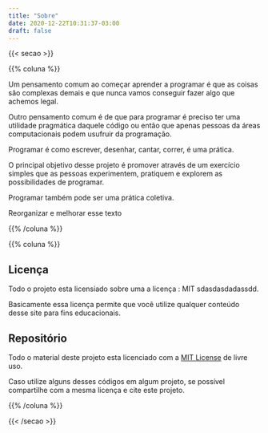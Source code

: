 ```yaml
---
title: "Sobre"
date: 2020-12-22T10:31:37-03:00
draft: false
---
```


{{< secao >}}

{{% coluna %}}
    
Um pensamento comum ao começar aprender a programar é que as coisas são complexas demais e que nunca vamos conseguir fazer algo que achemos legal.

Outro pensamento comum é de que para programar é preciso ter uma utilidade pragmática daquele código ou então que apenas pessoas da áreas computacionais podem usufruir da programação.

Programar é como escrever, desenhar, cantar, correr, é uma prática.

O principal objetivo desse projeto é promover através de um exercício simples que as pessoas experimentem, pratiquem e explorem as possibilidades de programar.

Programar também pode ser uma prática coletiva.

Reorganizar e melhorar esse texto

{{% /coluna %}}

{{% coluna %}}
    
## Licença

Todo o projeto esta licensiado sobre uma a licença : MIT sdasdasdadassdd.

Basicamente essa licença permite que você utilize qualquer conteúdo desse site para fins educacionais.

## Repositório


Todo o material deste projeto esta licenciado com a [MIT License](https://github.com/1-100/1-100-Site/blob/main/LICENSE) de livre uso.

Caso utilize alguns desses códigos em algum projeto, se possível compartilhe com a mesma licença e cite este projeto.

{{% /coluna %}}

{{< /secao >}}